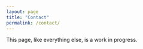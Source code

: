 ```yaml
---
layout: page
title: "Contact"
permalink: /contact/
---
```



This page, like everything else, is a work in progress.